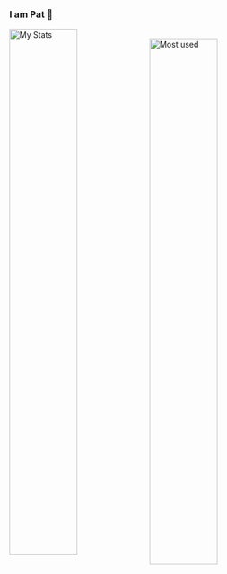 ### I am Pat 👋


<!--
**pat-liemo/pat-liemo** is a ✨ _special_ ✨ repository because its `README.md` (this file) appears on your GitHub profile.

Here are some ideas to get you started:

- 🔭 I’m currently working on ...
- 🌱 I’m currently learning ...
- 👯 I’m looking to collaborate on ...
- 🤔 I’m looking for help with ...
- 💬 Ask me about ...
- 📫 How to reach me: ...
- 😄 Pronouns: ...
- ⚡ Fun fact: ...
-->


<img alt="My Stats" align="left" width="49%" src="https://github-readme-stats.vercel.app/api?username=pat-liemo&theme=neon&show_icons=true"/>
<br/>
<img alt="Most used" align="left" width="49%" src="https://github-readme-stats.vercel.app/api/top-langs/?username=pat-liemo&layout=compact"/>

